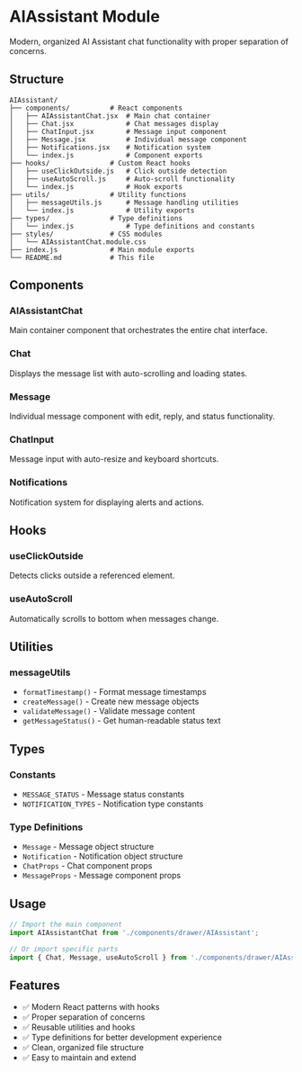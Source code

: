 # AIAssistant Module

Modern, organized AI Assistant chat functionality with proper separation of concerns.

## Structure

```
AIAssistant/
├── components/          # React components
│   ├── AIAssistantChat.jsx  # Main chat container
│   ├── Chat.jsx             # Chat messages display
│   ├── ChatInput.jsx        # Message input component
│   ├── Message.jsx          # Individual message component
│   ├── Notifications.jsx    # Notification system
│   └── index.js             # Component exports
├── hooks/               # Custom React hooks
│   ├── useClickOutside.js   # Click outside detection
│   ├── useAutoScroll.js     # Auto-scroll functionality
│   └── index.js             # Hook exports
├── utils/               # Utility functions
│   ├── messageUtils.js      # Message handling utilities
│   └── index.js             # Utility exports
├── types/               # Type definitions
│   └── index.js             # Type definitions and constants
├── styles/              # CSS modules
│   └── AIAssistantChat.module.css
├── index.js             # Main module exports
└── README.md            # This file
```

## Components

### AIAssistantChat
Main container component that orchestrates the entire chat interface.

### Chat
Displays the message list with auto-scrolling and loading states.

### Message
Individual message component with edit, reply, and status functionality.

### ChatInput
Message input with auto-resize and keyboard shortcuts.

### Notifications
Notification system for displaying alerts and actions.

## Hooks

### useClickOutside
Detects clicks outside a referenced element.

### useAutoScroll
Automatically scrolls to bottom when messages change.

## Utilities

### messageUtils
- `formatTimestamp()` - Format message timestamps
- `createMessage()` - Create new message objects
- `validateMessage()` - Validate message content
- `getMessageStatus()` - Get human-readable status text

## Types

### Constants
- `MESSAGE_STATUS` - Message status constants
- `NOTIFICATION_TYPES` - Notification type constants

### Type Definitions
- `Message` - Message object structure
- `Notification` - Notification object structure
- `ChatProps` - Chat component props
- `MessageProps` - Message component props

## Usage

```javascript
// Import the main component
import AIAssistantChat from './components/drawer/AIAssistant';

// Or import specific parts
import { Chat, Message, useAutoScroll } from './components/drawer/AIAssistant';
```

## Features

- ✅ Modern React patterns with hooks
- ✅ Proper separation of concerns
- ✅ Reusable utilities and hooks
- ✅ Type definitions for better development experience
- ✅ Clean, organized file structure
- ✅ Easy to maintain and extend 